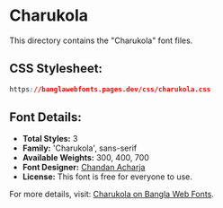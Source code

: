 # Charukola

This directory contains the "Charukola" font files.

## CSS Stylesheet:
```css
https://banglawebfonts.pages.dev/css/charukola.css
```

## Font Details:
- **Total Styles:** 3
- **Family:** 'Charukola', sans-serif
- **Available Weights:** 300, 400, 700
- **Font Designer:** [Chandan Acharja](https://charuchandan.wordpress.com/)
- **License:** This font is free for everyone to use.

For more details, visit: [Charukola on Bangla Web Fonts](https://banglawebfonts.pages.dev/charukola/#about).